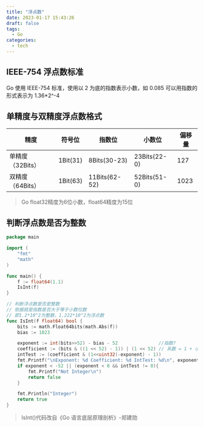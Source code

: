 ```yaml
---
title: "浮点数"
date: 2023-01-17 15:43:26
draft: false
tags:
  - Go
categories:
  - tech
---
```


## IEEE-754 浮点数标准

Go 使用 IEEE-754 标准，使用以 2 为底的指数表示小数，如 0.085 可以用指数的形式表示为 1.36\*2^-4

## 单精度与双精度浮点数格式

| 精度             | 符号位   | 指数位        | 小数位       | 偏移量 |
| ---------------- | -------- | ------------- | ------------ | ------ |
| 单精度（32Bits） | 1Bit(31) | 8Bits(30-23)  | 23Bits(22-0) | 127    |
| 双精度（64Bits） | 1Bit(63) | 11Bits(62-52) | 52Bits(51-0) | 1023   |

> Go float32精度为6位小数，float64精度为15位

## 判断浮点数是否为整数

```Go
package main

import (
    "fmt"
    "math"
)

func main() {
    f := float64(1.1)
    IsInt(f)
}

// 判断浮点数是否是整数
// 依据就是指数是否大于等于小数位数
// 即1.2*10^2为整数，1.222*10^2为浮点数
func IsInt(f float64) bool {
    bits := math.Float64bits(math.Abs(f))
    bias := 1023

    exponent := int(bits>>52) - bias - 52               //指数?
    coefficient := (bits & ((1 << 52) - 1)) | (1 << 52) // 系数 = 1 + 小数
    intTest := (coefficient & (1<<uint32(-exponent) - 1))
    fmt.Printf("\nExponent: %d Coefficient: %d IntTest: %d\n", exponent, coefficient, intTest)
    if exponent < -52 || (exponent < 0 && intTest != 0){
        fmt.Printf("Not Integer\n")
        return false
    }

    fmt.Println("Integer")
    return true
}
```

> IsInt()代码改自《Go 语言底层原理剖析》-郑建勋


